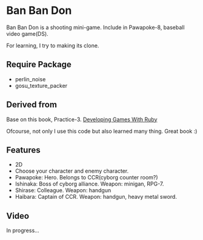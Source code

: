 # Ban Ban Don

Ban Ban Don is a shooting mini-game. Include in Pawapoke-8, baseball video game(DS).

For learning, I try to making its clone.

## Require Package

- perlin_noise
- gosu_texture_packer

## Derived from
Base on this book, Practice-3. [Developing Games With Ruby](https://leanpub.com/developing-games-with-ruby)

Ofcourse, not only I use this code but also learned many thing. Great book :)

## Features

- 2D
- Choose your character and enemy character.
 - Pawapoke: Hero. Belongs to CCR(cyborg counter room?)
 - Ishinaka: Boss of cyborg alliance. Weapon: minigan, RPG-7.
 - Shirase: Colleague. Weapon: handgun
 - Haibara: Captain of CCR. Weapon: handgun, heavy metal sword.

## Video

In progress...
